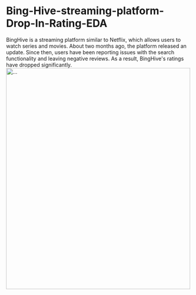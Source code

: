 
<html>
<head>
</head>
<body>
<h1>Bing-Hive-streaming-platform-Drop-In-Rating-EDA</h1>
BingHive is a streaming platform similar to Netflix, which allows users to watch series and movies.
About two months ago, the platform released an update. Since then, users have been reporting issues with the search functionality and leaving negative reviews.
As a result, BingHive's ratings have dropped significantly.
  
<img src="Screenshot(35).png" alt="..." height="600" width="500">

</body>
</html>
